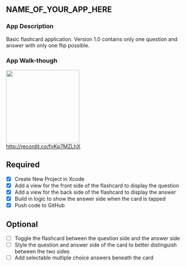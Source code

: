 ## NAME_OF_YOUR_APP_HERE

### App Description
Basic flashcard application. Version 1.0 contains only one question and answer with only one flip possible.

### App Walk-though

<img src="http://recordit.co/fvKp7MZLhX.gif" width=200><br>http://recordit.co/fvKp7MZLhX<br>

## Required
- [x] Create New Project in Xcode
- [x] Add a view for the front side of the flashcard to display the question
- [x] Add a view for the back side of the flashcard to display the answer
- [x] Build in logic to show the answer side when the card is tapped
- [x] Push code to GitHub
## Optional
- [ ] Toggle the flashcard between the question side and the answer side
- [ ] Style the question and answer side of the card to better distinguish between the two sides
- [ ] Add selectable multiple choice answers beneath the card

